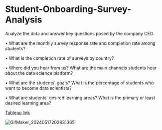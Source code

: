 # Student-Onboarding-Survey-Analysis

Analyze the data and answer key questions posed by the company CEO.

• What are the monthly survey response rate and completion rate among students?

• What is the completion rate of surveys by country?

• Where did you hear from us? What are the main channels students hear about the data science platform?

• What are the students' goals? What is the percentage of students who want to become data scientists?

• What are students' desired learning areas? What is the primary or least desired learning area?



[Tableau link](https://t.ly/cgv-g)


![GifMaker_20240517202831365](https://github.com/Muhamed-Ghanim/Student-Onboarding-Survey-Analysis/assets/148776263/7ec49422-8645-42d0-8b39-20bd4409ddf5)



